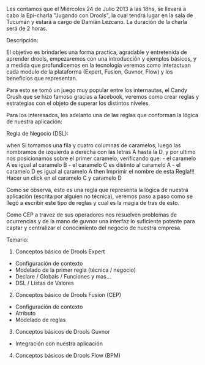 Les contamos que el Miércoles 24 de Julio 2013 a las 18hs, se llevará a cabo la Epi-charla "Jugando con Drools", la cual tendrá lugar en la sala de Tucumán y estará a cargo de Damián Lezcano. La duración de la charla será de 2 horas.

Descripción:

El objetivo es brindarles una forma practica, agradable y entretenida de aprender drools, empezaremos con una introducción y ejemplos básicos, y a medida que profundicemos en la tecnología veremos como interactuan cada modulo de la plataforma (Expert, Fusion, Guvnor, Flow) y los beneficios que representan.

Para esto se tomó un juego muy popular entre los internautas, el Candy Crush que se hizo famoso gracias a facebook, veremos como crear reglas y estrategias con el objeto de superar los distintos niveles. 

Para los interesados, les adelanto una de las reglas que conforman la lógica de nuestra aplicación:

Regla de Negocio (DSL):

when
	Si tomamos una fila y cuatro columnas de caramelos, luego las nombramos de izquierda a derecha con las letras A hasta la D, y por ultimo nos posicionamos sobre el primer caramelo, verificando que:
	- el caramelo A es igual al caramelo B
	- el caramelo C es distinto al caramelo A
	- el caramelo D es igual al caramelo A 
 then
	Imprimir el nombre de esta Regla!!!
	Hacer un click en el caramelo C y caramelo D

Como se observa, esto es una regla que representa la lógica de nuestra aplicación (escrita por alguien no técnica), veremos paso a paso como se llegó a escribir este tipo de reglas y cual es la magia de tras de esto. 

Como CEP a travez de sus operadores nos resuelven problemas de ocurrencias y de la mano de guvnor una interfaz lo suficiente potente para captar y centralizar el conocimiento del negocio de nuestra empresa.


Temario:

1) Conceptos básico de Drools Expert
- Configuración de contexto
- Modelado de la primer regla (técnica / negocio)
- Declare / Globals / Funciones y mas...
- DSL / Listas de Valores

2) Conceptos básico de Drools Fusion (CEP)
- Configuración de contexto
- Atributo
- Modelado de reglas

3) Conceptos básicos de Drools Guvnor
- Integración con nuestra aplicación

4) Conceptos básicos de Drools Flow (BPM)
